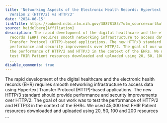 ```yaml
---
title: 'Networking Aspects of the Electronic Health Records: Hypertext Transfer Protocol
  Version 2 (HTTP/2) vs HTTP/3'
date: '2024-06-15'
linkTitle: https://pubmed.ncbi.nlm.nih.gov/38878183/?utm_source=curl&utm_medium=rss&utm_campaign=pubmed-2&utm_content=1FakS-2QOkCT8HsMOQP1bCRQ4YzyumYOmxmF0moLsQ3dFB1E9V&fc=20220326224207&ff=20240615180904&v=2.18.0.post9+e462414
source: heidelberg[Affiliation]
description: The rapid development of the digital healthcare and the electronic health
  records (EHR) requires smooth networking infrastructure to access data using Hypertext
  Transfer Protocol (HTTP)-based applications. The new HTTP/3 standard should provide
  performance and security improvements over HTTP/2. The goal of our work was to test
  the performance of HTTP/2 and HTTP/3 in the context of the EHRs. We used 45,000
  test FHIR Patient resources downloaded and uploaded using 20, 50, 100 and 200 resources
  ...
disable_comments: true
---
```

The rapid development of the digital healthcare and the electronic health records (EHR) requires smooth networking infrastructure to access data using Hypertext Transfer Protocol (HTTP)-based applications. The new HTTP/3 standard should provide performance and security improvements over HTTP/2. The goal of our work was to test the performance of HTTP/2 and HTTP/3 in the context of the EHRs. We used 45,000 test FHIR Patient resources downloaded and uploaded using 20, 50, 100 and 200 resources ...
